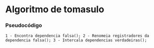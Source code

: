 # Algoritmo de tomasulo
### Pseudocódigo
``
1 - Encontra dependencia falsa();
2 - Renomeia registradores da dependencia falsa();
3 - Intercala dependencias verdadeiras();
``